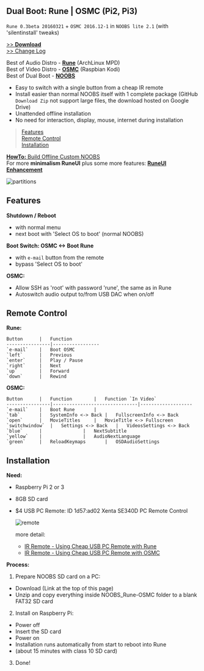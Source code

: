 Dual Boot: Rune | OSMC (Pi2, Pi3)
---

`Rune 0.3beta 20160321` + `OSMC 2016.12-1` in `NOOBS lite 2.1` (with 'silentinstall' tweaks)  

[>> **Download**](https://drive.google.com/open?id=0B9KEjMAuGbejZ3JoUGNOTDFLakU)  
[>> Change Log](https://github.com/rern/RPi2-3.Dual.Boot-Rune.OSMC/blob/master/Changelog.md)

Best of Audio Distro - [**Rune**](http://www.runeaudio.com/) (ArchLinux MPD)  
Best of Video Distro - [**OSMC**](https://osmc.tv/) (Raspbian Kodi)  
Best of Dual Boot - [**NOOBS**](https://www.raspberrypi.org/downloads/noobs/)

- Easy to switch with a single button from a cheap IR remote
- Install easier than normal NOOBS itself with 1 complete package (GitHub `Download Zip` not support large files, the download hosted on  Google Drive)
- Unattended offline installation
- No need for interaction, display, mouse, internet during installation  

>[Features](#features)  
>[Remote Control](#remote-control)  
>[Installation](#installation)  

[**HowTo:** Build Offline Custom NOOBS](https://github.com/rern/RPi2-3.Dual.Boot-Rune.OSMC/blob/master/HowToBuild.md)  
For more **minimalism RuneUI** plus some more features: [**RuneUI Enhancement**](https://github.com/rern/RuneUI_enhancement) 

![partitions](https://github.com/rern/Assets/blob/master/RPi2-3.Dual.Boot-Rune.OSMC/NOOBS_partitions.PNG)  

Features
---

**Shutdown / Reboot**
- with normal menu
- next boot with 'Select OS to boot' (normal NOOBS)
		
**Boot Switch: OSMC <-> Boot Rune**
- with `e-mail` button from the remote
- bypass 'Select OS to boot'

**OSMC:**
- Allow SSH as 'root' with password 'rune', the same as in Rune
- Autoswitch audio output to/from USB DAC when on/off

Remote Control
---

**Rune:**

	Button		|	Function
	----------------|-----------------
	`e-mail`	|	Boot OSMC
	`left`		|	Previous
	`enter`		|	Play / Pause
	`right`		|	Next
	`up`		|	Forward
	`down`		|	Rewind
		
**OSMC:**

	Button		|	Function		|	Function `In Video`
	----------------|-------------------------------|-------------------
	`e-mail`	|	Boot Rune		|
	`tab`		|	SystemInfo <-> Back	|	FullscreenInfo <-> Back
	`open`		|	MovieTitles		|	MovieTitle <-> Fullscreen
	`switchwindow`	|	Settings <-> Back	|	VideosSettings <-> Back
	`blue`		|				|	NextSubtitle
	`yellow`	|				|	AudioNextLanguage
	`green`		|	ReloadKeymaps		|	OSDAudioSettings


Installation
---

**Need:**

- Raspberry Pi 2 or 3
- 8GB SD card
- $4 USB PC Remote: ID 1d57:ad02 Xenta SE340D PC Remote Control
		
    ![remote](https://github.com/rern/Assets/blob/master/RPi2-3.Dual.Boot-Rune.OSMC/irremote.jpg)
    
    more detail:
    * [IR Remote - Using Cheap USB PC Remote with Rune](http://www.runeaudio.com/forum/ir-remote-using-cheap-usb-pc-remote-with-rune-t3901.html)
    * [IR Remote - Using Cheap USB PC Remote with OSMC](https://discourse.osmc.tv/t/ir-remote-using-cheap-usb-pc-remote-with-osmc/18695)

**Process:**

1. Prepare NOOBS SD card on a PC:
 * Download (Link at the top of this page)
 * Unzip and copy everything inside NOOBS_Rune-OSMC folder to a blank FAT32 SD card

2. Install on Raspberry Pi:
 * Power off
 * Insert the SD card
 * Power on
 * Installation runs automatically from start to reboot into Rune
 * (about 15 minutes with class 10 SD card)

3. Done!
